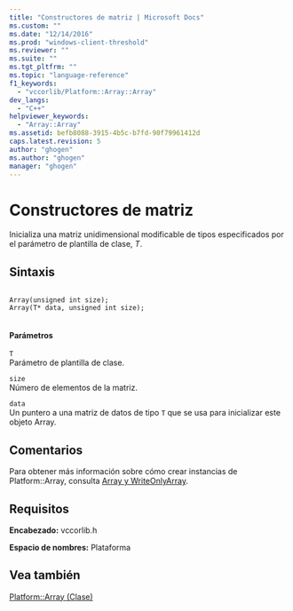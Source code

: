 ```yaml
---
title: "Constructores de matriz | Microsoft Docs"
ms.custom: ""
ms.date: "12/14/2016"
ms.prod: "windows-client-threshold"
ms.reviewer: ""
ms.suite: ""
ms.tgt_pltfrm: ""
ms.topic: "language-reference"
f1_keywords: 
  - "vccorlib/Platform::Array::Array"
dev_langs: 
  - "C++"
helpviewer_keywords: 
  - "Array::Array"
ms.assetid: befb8088-3915-4b5c-b7fd-90f79961412d
caps.latest.revision: 5
author: "ghogen"
ms.author: "ghogen"
manager: "ghogen"
---
```

# Constructores de matriz
Inicializa una matriz unidimensional modificable de tipos especificados por el parámetro de plantilla de clase, *T*.  
  
## Sintaxis  
  
```  
  
Array(unsigned int size);  
Array(T* data, unsigned int size);  
  
```  
  
#### Parámetros  
 `T`  
 Parámetro de plantilla de clase.  
  
 `size`  
 Número de elementos de la matriz.  
  
 `data`  
 Un puntero a una matriz de datos de tipo `T` que se usa para inicializar este objeto Array.  
  
## Comentarios  
 Para obtener más información sobre cómo crear instancias de Platform::Array, consulta [Array y WriteOnlyArray](../cppcx/array-and-writeonlyarray-c-cx.md).  
  
## Requisitos  
 **Encabezado:** vccorlib.h  
  
 **Espacio de nombres:** Plataforma  
  
## Vea también  
 [Platform::Array \(Clase\)](../cppcx/platform-array-class.md)